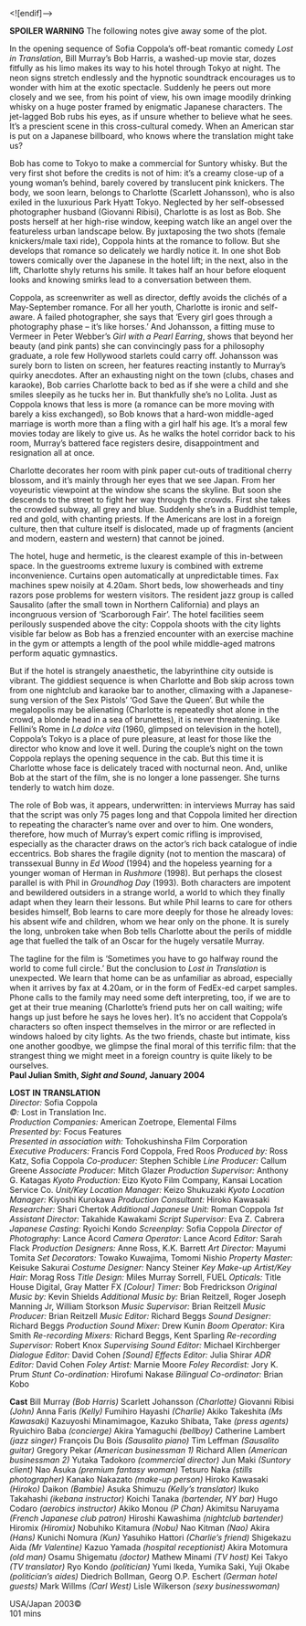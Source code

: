 

<![endif]-->

**SPOILER WARNING** The following notes give away some of the plot.

In the opening sequence of Sofia Coppola’s off-beat romantic comedy _Lost in Translation_, Bill Murray’s Bob Harris, a washed-up movie star, dozes fitfully as his limo makes its way to his hotel through Tokyo at night. The neon signs stretch endlessly and the hypnotic soundtrack encourages us to wonder with him at the exotic spectacle. Suddenly he peers out more closely and we see, from his point of view, his own image moodily drinking whisky on a huge poster framed by enigmatic Japanese characters. The jet-lagged Bob rubs his eyes, as if unsure whether to believe what he sees. It’s a prescient scene in this cross-cultural comedy. When an American star is put on a Japanese billboard, who knows where the translation might take us?

Bob has come to Tokyo to make a commercial for Suntory whisky. But the very first shot before the credits is not of him: it’s a creamy close-up of a young woman’s behind, barely covered by translucent pink knickers. The body, we soon learn, belongs to Charlotte (Scarlett Johansson), who is also exiled in the luxurious Park Hyatt Tokyo. Neglected by her self-obsessed photographer husband (Giovanni Ribisi), Charlotte is as lost as Bob. She posts herself at her high-rise window, keeping watch like an angel over the featureless urban landscape below. By juxtaposing the two shots (female knickers/male taxi ride), Coppola hints at the romance to follow. But she develops that romance so delicately we hardly notice it. In one shot Bob towers comically over the Japanese in the hotel lift; in the next, also in the lift, Charlotte shyly returns his smile. It takes half an hour before eloquent looks and knowing smirks lead to a conversation between them.

Coppola, as screenwriter as well as director, deftly avoids the clichés of a May-September romance. For all her youth, Charlotte is ironic and self-aware. A failed photographer, she says that ‘Every girl goes through a photography phase – it’s like horses.’ And Johansson, a fitting muse to Vermeer in Peter Webber’s _Girl with a Pearl Earring_, shows that beyond her beauty (and pink pants) she can convincingly pass for a philosophy graduate, a role few Hollywood starlets could carry off. Johansson was surely born to listen on screen, her features reacting instantly to Murray’s quirky anecdotes. After an exhausting night on the town (clubs, chases and karaoke), Bob carries Charlotte back to bed as if she were a child and she smiles sleepily as he tucks her in. But thankfully she’s no Lolita. Just as Coppola knows that less is more (a romance can be more moving with barely a kiss exchanged), so Bob knows that a hard-won middle-aged marriage is worth more than a fling with a girl half his age. It’s a moral few movies today are likely to give us. As he walks the hotel corridor back to his room, Murray’s battered face registers desire, disappointment and resignation all at once.

Charlotte decorates her room with pink paper cut-outs of traditional cherry blossom, and it’s mainly through her eyes that we see Japan. From her voyeuristic viewpoint at the window she scans the skyline. But soon she descends to the street to fight her way through the crowds. First she takes the crowded subway, all grey and blue. Suddenly she’s in a Buddhist temple, red and gold, with chanting priests. If the Americans are lost in a foreign culture, then that culture itself is dislocated, made up of fragments (ancient and modern, eastern and western) that cannot be joined.

The hotel, huge and hermetic, is the clearest example of this in-between space. In the guestrooms extreme luxury is combined with extreme inconvenience. Curtains open automatically at unpredictable times. Fax machines spew noisily at 4.20am. Short beds, low showerheads and tiny razors pose problems for western visitors. The resident jazz group is called Sausalito (after the small town in Northern California) and plays an incongruous version of ‘Scarborough Fair’. The hotel facilities seem perilously suspended above the city: Coppola shoots with the city lights visible far below as Bob has a frenzied encounter with an exercise machine in the gym or attempts a length of the pool while middle-aged matrons perform aquatic gymnastics.

But if the hotel is strangely anaesthetic, the labyrinthine city outside is vibrant. The giddiest sequence is when Charlotte and Bob skip across town from one nightclub and karaoke bar to another, climaxing with a Japanese-sung version of the Sex Pistols’ ‘God Save the Queen’. But while the megalopolis may be alienating (Charlotte is repeatedly shot alone in the crowd, a blonde head in a sea of brunettes), it is never threatening. Like Fellini’s Rome in _La dolce vita_ (1960, glimpsed on television in the hotel), Coppola’s Tokyo is a place of pure pleasure, at least for those like the director who know and love it well. During the couple’s night on the town Coppola replays the opening sequence in the cab. But this time it is Charlotte whose face is delicately traced with nocturnal neon. And, unlike Bob at the start of the film, she is no longer a lone passenger. She turns tenderly to watch him doze.

The role of Bob was, it appears, underwritten: in interviews Murray has said that the script was only 75 pages long and that Coppola limited her direction to repeating the character’s name over and over to him. One wonders, therefore, how much of Murray’s expert comic rifling is improvised, especially as the character draws on the actor’s rich back catalogue of indie eccentrics. Bob shares the fragile dignity (not to mention the mascara) of transsexual Bunny in _Ed Wood_ (1994) and the hopeless yearning for a younger woman of Herman in _Rushmore_ (1998). But perhaps the closest parallel is with Phil in _Groundhog Day_ (1993). Both characters are impotent and bewildered outsiders in a strange world, a world to which they finally adapt when they learn their lessons. But while Phil learns to care for others besides himself, Bob learns to care more deeply for those he already loves: his absent wife and children, whom we hear only on the phone. It is surely the long, unbroken take when Bob tells Charlotte about the perils of middle age that fuelled the talk of an Oscar for the hugely versatile Murray.

The tagline for the film is ‘Sometimes you have to go halfway round the world to come full circle.’ But the conclusion to _Lost in Translation_ is unexpected. We learn that home can be as unfamiliar as abroad, especially when it arrives by fax at 4.20am, or in the form of FedEx-ed carpet samples. Phone calls to the family may need some deft interpreting, too, if we are to get at their true meaning (Charlotte’s friend puts her on call waiting; wife hangs up just before he says he loves her). It’s no accident that Coppola’s characters so often inspect themselves in the mirror or are reflected in windows haloed by city lights. As the two friends, chaste but intimate, kiss one another goodbye, we glimpse the final moral of this terrific film: that the strangest thing we might meet in a foreign country is quite likely to be ourselves.  
**Paul Julian Smith, _Sight and Sound_, January 2004**
<br>

**LOST IN TRANSLATION**  
_Director:_ Sofia Coppola  
_©:_ Lost in Translation Inc.  
_Production Companies:_ American Zoetrope, Elemental Films  
_Presented by:_ Focus Features  
_Presented in association with:_ Tohokushinsha Film Corporation  
_Executive Producers:_ Francis Ford Coppola,
Fred Roos 
_Produced by:_ Ross Katz, Sofia Coppola
_Co-producer:_ Stephen Schible
_Line Producer:_ Callum Greene
_Associate Producer:_ Mitch Glazer
_Production Supervisor:_ Anthony G. Katagas
_Kyoto Production:_ Eizo Kyoto Film Company, Kansai Location Service Co.
_Unit/Key Location Manager:_ Keizo Shukuzaki
_Kyoto Location Manager:_ Kiyoshi Kurokawa
_Production Consultant:_ Hiroko Kawasaki
_Researcher:_ Shari Chertok
_Additional Japanese Unit:_ Roman Coppola
_1st Assistant Director:_ Takahide Kawakami
_Script Supervisor:_ Eva Z. Cabrera
_Japanese Casting:_ Ryoichi Kondo
_Screenplay:_ Sofia Coppola
_Director of Photography:_ Lance Acord
_Camera Operator:_ Lance Acord
_Editor:_ Sarah Flack
_Production Designers:_ Anne Ross, K.K. Barrett
_Art Director:_ Mayumi Tomita
_Set Decorators:_ Towako Kuwajima, Tomomi Nishio
_Property Master:_ Keisuke Sakurai
_Costume Designer:_ Nancy Steiner
_Key Make-up Artist/Key Hair:_ Morag Ross
_Title Design:_ Miles Murray Sorrell, FUEL
_Opticals:_ Title House Digital, Gray Matter FX _[Colour] Timer:_ Bob Fredrickson
_Original Music by:_ Kevin Shields
_Additional Music by:_ Brian Reitzell, Roger Joseph Manning Jr, William Storkson
_Music Supervisor:_ Brian Reitzell
_Music Producer:_ Brian Reitzell
_Music Editor:_ Richard Beggs
_Sound Designer:_ Richard Beggs
_Production Sound Mixer:_ Drew Kunin
_Boom Operator:_ Kira Smith
_Re-recording Mixers:_ Richard Beggs,
Kent Sparling
_Re-recording Supervisor:_ Robert Knox
_Supervising Sound Editor:_ Michael Kirchberger _Dialogue Editor:_ David Cohen
_[Sound] Effects Editor:_ Julia Shirar
_ADR Editor:_ David Cohen
_Foley Artist:_ Marnie Moore
_Foley Recordist:_ Jory K. Prum
_Stunt Co-ordination:_ Hirofumi Nakase
_Bilingual Co-ordinator:_ Brian Kobo

**Cast**
Bill Murray _(Bob Harris)_
Scarlett Johansson _(Charlotte)_
Giovanni Ribisi _(John)_
Anna Faris _(Kelly)_
Fumihiro Hayashi _(Charlie)_
Akiko Takeshita _(Ms Kawasaki)_
Kazuyoshi Minamimagoe, Kazuko Shibata, Take _(press agents)_
Ryuichiro Baba _(concierge)_
Akira Yamaguchi _(bellboy)_
Catherine Lambert _(jazz singer)_
François Du Bois _(Sausalito piano)_
Tim Leffman _(Sausalito guitar)_
Gregory Pekar _(American businessman 1)_
Richard Allen _(American businessman 2)_
Yutaka Tadokoro _(commercial director)_
Jun Maki _(Suntory client)_
Nao Asuka _(premium fantasy woman)_
Tetsuro Naka _(stills photographer)_
Kanako Nakazato _(make-up person)_
Hiroko Kawasaki _(Hiroko)_
Daikon _(Bambie)_
Asuka Shimuzu _(Kelly’s translator)_
Ikuko Takahashi _(ikebana instructor)_
Koichi Tanaka _(bartender, NY bar)_
Hugo Codaro _(aerobics instructor)_
Akiko Monou _(P Chan)_
Akimitsu Naruyama _(French Japanese club patron)_
Hiroshi Kawashima _(nightclub bartender)_
Hiromix _(Hiromix)_
Nobuhiko Kitamura _(Nobu)_
Nao Kitman _(Nao)_
Akira _(Hans)_
Kunichi Nomura _(Kun)_
Yasuhiko Hattori _(Charlie’s friend)_
Shigekazu Aida _(Mr Valentine)_
Kazuo Yamada _(hospital receptionist)_
Akira Motomura _(old man)_
Osamu Shigematu _(doctor)_
Mathew Minami _(TV host)_
Kei Takyo _(TV translator)_
Ryo Kondo _(politician)_
Yumi Ikeda, Yumika Saki, Yuji Okabe
_(politician’s aides)_
Diedrich Bollman, Georg O.P. Eschert
_(German hotel guests)_
Mark Willms _(Carl West)_
Lisle Wilkerson _(sexy businesswoman)_

USA/Japan 2003©  
101 mins  
<!--stackedit_data:
eyJoaXN0b3J5IjpbLTg0MjM5NTQ5XX0=
-->